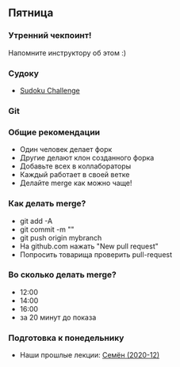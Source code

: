 ## Пятница

### Утренний чекпоинт!

Напомните инструктору об этом :)

### Судоку


- [Sudoku Challenge](../../../../project-sudoku)

### Git

### Общие рекомендации

* Один человек делает форк
* Другие делают клон созданного форка
* Добавьте всех в коллабораторы
* Каждый работает в своей ветке
* Делайте merge как можно чаще!

### Как делать merge?
* git add -A
* git commit -m ""
* git push origin mybranch
* На github.com нажать "New pull request"
* Попросить товарища проверить pull-request

### Во сколько делать merge?

* 12:00
* 14:00
* 16:00
* за 20 минут до показа

### Подготовка к понедельнику

* Наши прошлые лекции: [Семён (2020-12)](https://www.youtube.com/watch?v=nRebm1AKM_k&list=PL8NGcSL3ZP-825aSq9GkroP0zubm7e4Sf)

